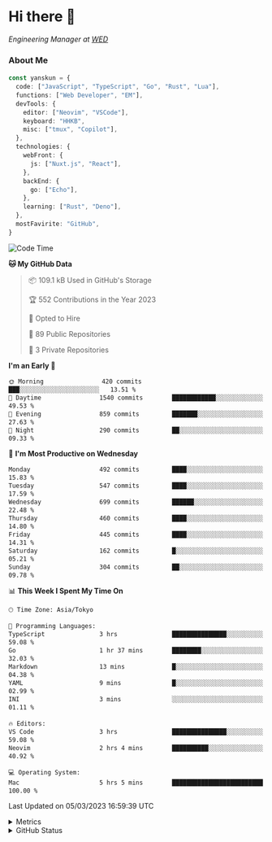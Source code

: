 # Hi there&nbsp;:wave:

<!-- ![Alt text](https://spotify-recently-played-readme.vercel.app/api?user=31kynbuubkiu3r4qh4hjuaglhfay) -->

_Engineering Manager at [WED](https://github.com/wedinc)_

### About Me

```ts
const yanskun = {
  code: ["JavaScript", "TypeScript", "Go", "Rust", "Lua"],
  functions: ["Web Developer", "EM"],
  devTools: {
    editor: ["Neovim", "VSCode"],
    keyboard: "HHKB",
    misc: ["tmux", "Copilot"],
  },
  technologies: {
    webFront: {
      js: ["Nuxt.js", "React"],
    },
    backEnd: {
      go: ["Echo"],
    },
    learning: ["Rust", "Deno"],
  },
  mostFavirite: "GitHub",
}
```

<!--START_SECTION:waka-->
![Code Time](http://img.shields.io/badge/Code%20Time-198%20hrs%2032%20mins-blue)

**🐱 My GitHub Data** 

> 📦 109.1 kB Used in GitHub's Storage 
 > 
> 🏆 552 Contributions in the Year 2023
 > 
> 💼 Opted to Hire
 > 
> 📜 89 Public Repositories 
 > 
> 🔑 3 Private Repositories 
 > 
**I'm an Early 🐤** 

```text
🌞 Morning                420 commits         ███░░░░░░░░░░░░░░░░░░░░░░   13.51 % 
🌆 Daytime                1540 commits        ████████████░░░░░░░░░░░░░   49.53 % 
🌃 Evening                859 commits         ███████░░░░░░░░░░░░░░░░░░   27.63 % 
🌙 Night                  290 commits         ██░░░░░░░░░░░░░░░░░░░░░░░   09.33 % 
```
📅 **I'm Most Productive on Wednesday** 

```text
Monday                   492 commits         ████░░░░░░░░░░░░░░░░░░░░░   15.83 % 
Tuesday                  547 commits         ████░░░░░░░░░░░░░░░░░░░░░   17.59 % 
Wednesday                699 commits         ██████░░░░░░░░░░░░░░░░░░░   22.48 % 
Thursday                 460 commits         ████░░░░░░░░░░░░░░░░░░░░░   14.80 % 
Friday                   445 commits         ████░░░░░░░░░░░░░░░░░░░░░   14.31 % 
Saturday                 162 commits         █░░░░░░░░░░░░░░░░░░░░░░░░   05.21 % 
Sunday                   304 commits         ██░░░░░░░░░░░░░░░░░░░░░░░   09.78 % 
```


📊 **This Week I Spent My Time On** 

```text
🕑︎ Time Zone: Asia/Tokyo

💬 Programming Languages: 
TypeScript               3 hrs               ███████████████░░░░░░░░░░   59.08 % 
Go                       1 hr 37 mins        ████████░░░░░░░░░░░░░░░░░   32.03 % 
Markdown                 13 mins             █░░░░░░░░░░░░░░░░░░░░░░░░   04.38 % 
YAML                     9 mins              █░░░░░░░░░░░░░░░░░░░░░░░░   02.99 % 
INI                      3 mins              ░░░░░░░░░░░░░░░░░░░░░░░░░   01.11 % 

🔥 Editors: 
VS Code                  3 hrs               ███████████████░░░░░░░░░░   59.08 % 
Neovim                   2 hrs 4 mins        ██████████░░░░░░░░░░░░░░░   40.92 % 

💻 Operating System: 
Mac                      5 hrs 5 mins        █████████████████████████   100.00 % 
```


 Last Updated on 05/03/2023 16:59:39 UTC
<!--END_SECTION:waka-->

<details>
  <summary>Metrics</summary>
  <img src="https://github.com/yanskun/yanskun/blob/main/github-metrics.svg" alt="Metrics">
</details>

<details>
  <summary>GitHub Status</summary>
  <picture>
    <source media="(prefers-color-scheme: dark)" srcset="https://raw.githubusercontent.com/yanskun/yanskun/master/profile-summary-card-output/nord_dark/0-profile-details.svg">
   <img src="https://raw.githubusercontent.com/yanskun/yanskun/master/profile-summary-card-output/default/0-profile-details.svg">
  </picture>
  <br>
  <picture>
    <source media="(prefers-color-scheme: dark)" srcset="https://raw.githubusercontent.com/yanskun/yanskun/master/profile-summary-card-output/nord_dark/1-repos-per-language.svg">
   <img src="https://raw.githubusercontent.com/yanskun/yanskun/master/profile-summary-card-output/default/1-repos-per-language.svg">
  </picture>
  <picture>
    <source media="(prefers-color-scheme: dark)" srcset="https://raw.githubusercontent.com/yanskun/yanskun/master/profile-summary-card-output/nord_dark/2-most-commit-language.svg">
   <img src="https://raw.githubusercontent.com/yanskun/yanskun/master/profile-summary-card-output/default/2-most-commit-language.svg">
  </picture>
  <br>
  <picture>
    <source media="(prefers-color-scheme: dark)" srcset="https://raw.githubusercontent.com/yanskun/yanskun/master/profile-summary-card-output/nord_dark/3-stats.svg">
   <img src="https://raw.githubusercontent.com/yanskun/yanskun/master/profile-summary-card-output/default/3-stats.svg">
  </picture>
  <picture>
    <source media="(prefers-color-scheme: dark)" srcset="https://raw.githubusercontent.com/yanskun/yanskun/master/profile-summary-card-output/nord_dark/4-productive-time.svg">
   <img src="https://raw.githubusercontent.com/yanskun/yanskun/master/profile-summary-card-output/default/4-productive-time.svg">
  </picture>
</details>
